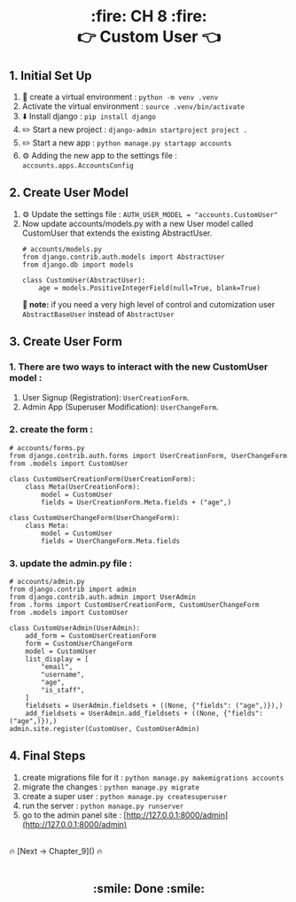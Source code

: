 <h1 align='center'> :fire: CH 8 :fire: <br> 👉 Custom User 👈</h1>

## 1. Initial Set Up

1. :file_folder: create a virtual environment : `python -m venv .venv`
2.  Activate the virtual environment : `source .venv/bin/activate`
3. :arrow_down: Install django : `pip install django`
4. :pencil2: Start a new project : `django-admin startproject project .`
5. :pencil2: Start a new app : `python manage.py startapp accounts`
6. ⚙️ Adding the new app to the settings file : `accounts.apps.AccountsConfig`


## 2. Create User Model

1. ⚙️ Update the settings file  : `AUTH_USER_MODEL = "accounts.CustomUser"`
2. Now update accounts/models.py with a new User model called CustomUser that extends the existing AbstractUser.
    ```
    # accounts/models.py
    from django.contrib.auth.models import AbstractUser
    from django.db import models

    class CustomUser(AbstractUser):
        age = models.PositiveIntegerField(null=True, blank=True)
    ```
    **:pushpin: note:** if you need a very high level of control and cutomization user `AbstractBaseUser` instead of `AbstractUser`

## 3. Create User Form
### 1. There are two ways to interact with the new CustomUser model :

1. User Signup (Registration): `UserCreationForm`.
2. Admin App (Superuser Modification): `UserChangeForm`.

### 2. create the form :
    # accounts/forms.py
    from django.contrib.auth.forms import UserCreationForm, UserChangeForm
    from .models import CustomUser

    class CustomUserCreationForm(UserCreationForm):
        class Meta(UserCreationForm):
            model = CustomUser
            fields = UserCreationForm.Meta.fields + ("age",)
            
    class CustomUserChangeForm(UserChangeForm):
        class Meta:
            model = CustomUser
            fields = UserChangeForm.Meta.fields

### 3. update the admin.py file :

    # accounts/admin.py
    from django.contrib import admin
    from django.contrib.auth.admin import UserAdmin
    from .forms import CustomUserCreationForm, CustomUserChangeForm
    from .models import CustomUser

    class CustomUserAdmin(UserAdmin):
        add_form = CustomUserCreationForm
        form = CustomUserChangeForm
        model = CustomUser
        list_display = [
            "email",
            "username",
            "age",
            "is_staff",
        ]
        fieldsets = UserAdmin.fieldsets + ((None, {"fields": ("age",)}),)
        add_fieldsets = UserAdmin.add_fieldsets + ((None, {"fields": ("age",)}),)
    admin.site.register(CustomUser, CustomUserAdmin)

## 4. Final Steps
1. create migrations file for it : `python manage.py makemigrations accounts`
2. migrate the changes : `python manage.py migrate`
3. create a super user : `python manage.py createsuperuser`
4. run the server : `python manage.py runserver`
5. go to the admin panel site : [http://127.0.0.1:8000/admin](http://127.0.0.1:8000/admin)

<br>
🔥 [Next -> Chapter_9]() 🔥
<br>
<br>
<h2 align="center"> :smile: Done :smile: </h2>
